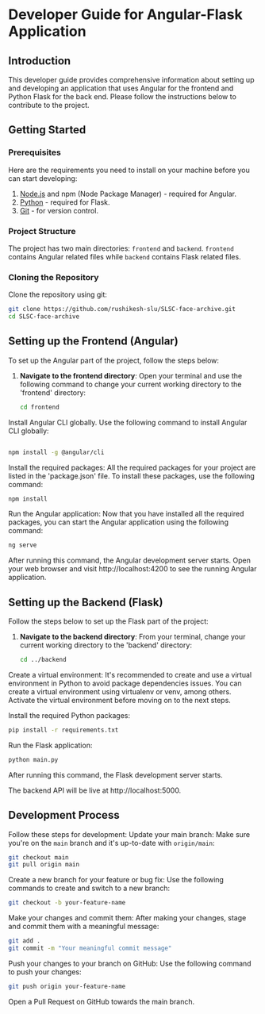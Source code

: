# Developer Guide for Angular-Flask Application

## Introduction
This developer guide provides comprehensive information about setting up and developing an application that uses Angular for the frontend and Python Flask for the back end. Please follow the instructions below to contribute to the project.

## Getting Started

### Prerequisites
Here are the requirements you need to install on your machine before you can start developing:

1. [Node.js](https://nodejs.org/en/download/) and npm (Node Package Manager) - required for Angular.
2. [Python](https://www.python.org/downloads/) - required for Flask.
3. [Git](https://git-scm.com/downloads) - for version control.

### Project Structure
The project has two main directories: `frontend` and `backend`. `frontend` contains Angular related files while `backend` contains Flask related files.

### Cloning the Repository

Clone the repository using git:

```bash
git clone https://github.com/rushikesh-slu/SLSC-face-archive.git
cd SLSC-face-archive
```
## Setting up the Frontend (Angular)

To set up the Angular part of the project, follow the steps below:

1. **Navigate to the frontend directory**: Open your terminal and use the following command to change your current working directory to the 'frontend' directory:
   ```bash
   cd frontend
   
Install Angular CLI globally. Use the following command to install Angular CLI globally:
```bash

npm install -g @angular/cli
```
Install the required packages: All the required packages for your project are listed in the 'package.json' file. To install these packages, use the following command:
```bash
npm install
```
Run the Angular application: Now that you have installed all the required packages, you can start the Angular application using the following command:
```bash
ng serve
```
After running this command, the Angular development server starts.
Open your web browser and visit http://localhost:4200 to see the running Angular application.


## Setting up the Backend (Flask)

Follow the steps below to set up the Flask part of the project:

1. **Navigate to the backend directory**: From your terminal, change your current working directory to the 'backend' directory:
   ```bash
   cd ../backend
    ```
Create a virtual environment: It's recommended to create and use a virtual environment in Python to avoid package dependencies issues. You can create a virtual environment using virtualenv or venv, among others. Activate the virtual environment before moving on to the next steps.

Install the required Python packages:

```bash
pip install -r requirements.txt
```
Run the Flask application:

```bash
python main.py
```
After running this command, the Flask development server starts.

The backend API will be live at http://localhost:5000.

## Development Process

Follow these steps for development:
Update your main branch: Make sure you're on the `main` branch and it's up-to-date with `origin/main`:
   ```bash
   git checkout main
   git pull origin main
  ```
Create a new branch for your feature or bug fix: Use the following commands to create and switch to a new branch:
```bash
git checkout -b your-feature-name
```
Make your changes and commit them: After making your changes, stage and commit them with a meaningful message:
```bash
git add .
git commit -m "Your meaningful commit message"
```
Push your changes to your branch on GitHub: Use the following command to push your changes:
```bash
git push origin your-feature-name
```

Open a Pull Request on GitHub towards the main branch.




